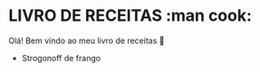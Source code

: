 # LIVRO DE RECEITAS :man cook:

Olá! Bem vindo ao meu livro de receitas :wave:

- Strogonoff de frango
